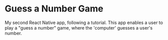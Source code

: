 # Guess a Number Game
My second React Native app, following a tutorial.  This app enables a user to
play a "guess a number" game, where the 'computer' guesses a user's number.
